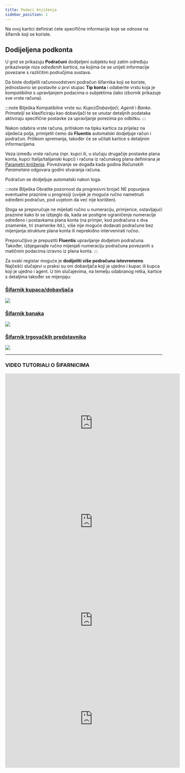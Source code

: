 ```yaml
---
title: Podaci knjiženja
sidebar_position: 1
---
```


Na ovoj kartici definirat ćete specifične informacije koje se odnose na šifarnik koji se koriste.

## Dodijeljena podkonta

U grid se prikazuju **Podračuni** dodijeljeni subjektu koji zatim određuju prikazivanje niza *određenih kartica*, na kojima će se unijeti informacije povezane s različitim područjima sustava.

Da biste dodijelili računovodstveni podračun šifarnika koji se koriste, jednostavno se postavite u prvi stupac **Tip konta** i odaberite vrstu koja je *kompatibilna* s upravljanjem podacima o subjektima (iako izbornik prikazuje sve vrste računa).

:::note Bilješka
Kompatibilne vrste su: *Kupci/Dobavljači*, *Agenti* i *Banke*. *Primatelji* se klasificiraju kao dobavljači te se unutar detaljnih podataka aktiviraju specifične postavke za upravljanje porezima po odbitku.
:::

Nakon odabira vrste računa, pritiskom na tipku kartica za prijelaz na sljedeća polja, primijetit ćemo da **Fluentis** automatski dodjeljuje račun i podračun. Prilikom spremanja, također će se učitati kartice s detaljnim informacijama.

Veza između vrste računa (npr. kupci ili, u slučaju drugačije postavke plana konta, kupci Italija/talijanski kupci) i računa iz računskog plana definirana je [Parametri knjiženja](/docs/configurations/parameters/finance/accounting-parameters). Povezivanje se događa kada godina *Računskih Parametara* odgovara godini stvaranja računa.

Podračun se dodjeljuje automatski nakon toga.

:::note Bilješka
Obratite pozornost da progresivni brojač NE popunjava eventualne praznine u progresiji (uvijek je moguće ručno nametnuti određeni podračun, pod uvjetom da već nije korišten).

Stoga se preporučuje ne miješati ručno u numeraciju, primjerice, ostavljajući praznine kako bi se izbjeglo da, kada se postigne ograničenje numeracije određeno i postavkama plana konta (na primjer, kod podračuna s dva znamenke, tri znamenke itd.), više nije moguće dodavati podračune bez mijenjanja strukture plana konta 
ili neprekidno intervenirati ručno.

Preporučljivo je prepustiti **Fluentis** upravljanje dodjelom podračuna. Također, izbjegavajte ručno mijenjati numeraciju podračuna povezanih s matičnim podacima izravno iz plana konta.
:::

Za svaki registar moguće je **dodijeliti više podračuna istovremeno**. Najčešći slučajevi u praksi su oni dobavljača koji je ujedno i kupac ili kupca koji je ujedno i agent. U tim slučajevima, na temelju odabranog retka, kartice s detaljima također se mijenjaju:

### [Šifarnik kupaca/dobavljača](/docs/erp-home/registers/contacts/create-new-contact/accounting-data/customer-vendors-data/finance)

![](/img/it-it/erp-home/registers/contacts/create-new-contact/accounting-data/accounting-data/image01.png)

### [Šifarnik banaka](/docs/erp-home/registers/contacts/create-new-contact/accounting-data/bank-registry/references)

![](/img/it-it/erp-home/registers/contacts/create-new-contact/accounting-data/accounting-data/2.png)

### [Šifarnik trgovačkih predstavnika](/docs/erp-home/registers/contacts/create-new-contact/accounting-data/agent-registry/analytic)

![](/img/it-it/erp-home/registers/contacts/create-new-contact/accounting-data/accounting-data/3.png)

---

### **VIDEO TUTORIALI O ŠIFARNICIMA**

<iframe width="560" height="315" src="https://www.youtube.com/embed/yvvYvTZMI_o" title="YouTube video player" frameborder="0" allowfullscreen= "true"></iframe>

<iframe width="560" height="315" src="https://www.youtube.com/embed/H4cos9Q4FTo" title="YouTube video player" frameborder="0" allowfullscreen= "true"></iframe>

<iframe width="560" height="315" src="https://www.youtube.com/embed/C5YmYWgPubY" title="YouTube video player" frameborder="0" allowfullscreen= "true"></iframe>

<iframe width="560" height="315" src="https://www.youtube.com/embed/iBBMYnZsvRg" title="YouTube video player" frameborder="0" allowfullscreen= "true"></iframe>
